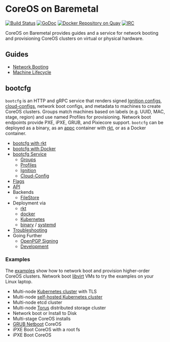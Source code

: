 
# CoreOS on Baremetal

[![Build Status](https://travis-ci.org/coreos/coreos-baremetal.svg?branch=master)](https://travis-ci.org/coreos/coreos-baremetal) [![GoDoc](https://godoc.org/github.com/coreos/coreos-baremetal?status.png)](https://godoc.org/github.com/coreos/coreos-baremetal) [![Docker Repository on Quay](https://quay.io/repository/coreos/bootcfg/status "Docker Repository on Quay")](https://quay.io/repository/coreos/bootcfg) [![IRC](https://img.shields.io/badge/irc-%23coreos-F04C5C.svg)](https://botbot.me/freenode/coreos)

CoreOS on Baremetal provides guides and a service for network booting and provisioning CoreOS clusters on virtual or physical hardware.

## Guides

* [Network Booting](Documentation/network-booting.md)
* [Machine Lifecycle](Documentation/machine-lifecycle.md)

## bootcfg

`bootcfg` is an HTTP and gRPC service that renders signed [Ignition configs](https://coreos.com/ignition/docs/latest/what-is-ignition.html), [cloud-configs](https://coreos.com/os/docs/latest/cloud-config.html), network boot configs, and metadata to machines to create CoreOS clusters. Groups match machines based on labels (e.g. UUID, MAC, stage, region) and use named Profiles for provisioning. Network boot endpoints provide PXE, iPXE, GRUB, and Pixiecore support. `bootcfg` can be deployed as a binary, as an [appc](https://github.com/appc/spec) container with [rkt](https://coreos.com/rkt/docs/latest/), or as a Docker container.

* [bootcfg with rkt](Documentation/getting-started-rkt.md)
* [bootcfg with Docker](Documentation/getting-started-docker.md)
* [bootcfg Service](Documentation/bootcfg.md)
    * [Groups](Documentation/bootcfg.md#groups-and-metadata)
    * [Profiles](Documentation/bootcfg.md#profiles)
    * [Ignition](Documentation/ignition.md)
    * [Cloud-Config](Documentation/cloud-config.md)
* [Flags](Documentation/config.md)
* [API](Documentation/api.md)
* Backends
    * [FileStore](Documentation/bootcfg.md#data)
* Deployment via
    * [rkt](Documentation/deployment.md#rkt)
    * [docker](Documentation/deployment.md#docker)
    * [Kubernetes](Documentation/deployment.md#kubernetes)
    * [binary](Documentation/deployment.md#binary) / [systemd](Documentation/deployment.md#systemd)
* [Troubleshooting](Documentation/troubleshooting.md)
* Going Further
    * [OpenPGP Signing](Documentation/openpgp.md)
    * [Development](Documentation/dev/develop.md)

### Examples

The [examples](examples) show how to network boot and provision higher-order CoreOS clusters. Network boot [libvirt](scripts/README.md#libvirt) VMs to try the examples on your Linux laptop.

* Multi-node [Kubernetes cluster](Documentation/kubernetes.md) with TLS
* Multi-node [self-hosted Kubernetes cluster](Documentation/bootkube.md)
* Multi-node etcd cluster
* Multi-node [Torus](Documentation/torus.md) distributed storage cluster
* Network boot or Install to Disk
* Multi-stage CoreOS installs
* [GRUB Netboot](Documentation/grub.md) CoreOS
* iPXE Boot CoreOS with a root fs
* iPXE Boot CoreOS
